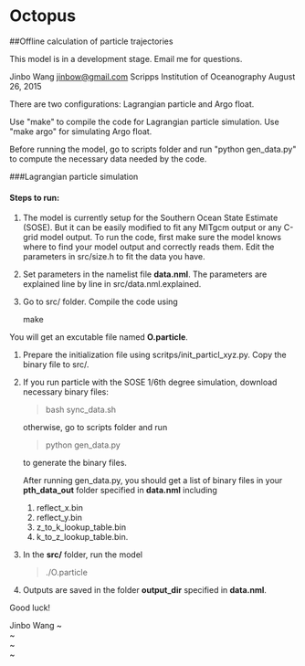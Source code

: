 # Octopus
##Offline calculation of particle trajectories

This model is in a development stage. Email me for questions.

Jinbo Wang <jinbow@gmail.com>
Scripps Institution of Oceanography
August 26, 2015


There are two configurations: Lagrangian particle and Argo float. 

Use "make" to compile the code for Lagrangian particle simulation. Use "make argo" for simulating Argo float. 

Before running the model, go to scripts folder and run "python gen_data.py" to compute the necessary data needed by the code.


###Lagrangian particle simulation

#### Steps to run:

 1. The model is currently setup for the Southern Ocean State Estimate (SOSE). But it can be easily modified to fit any MITgcm output or any C-grid model output. To run the code, first make sure the model knows where to find your model output and correctly reads them. Edit the parameters in src/size.h to fit the data you have.
 1. Set parameters in the namelist file **data.nml**. The parameters are explained line by line in src/data.nml.explained.
 1. Go to src/ folder. Compile the code using

     make

   You will get an excutable file named **O.particle**.

 1. Prepare the initialization file using scritps/init_particl_xyz.py. Copy the binary file to src/.
 1. If you run particle with the SOSE 1/6th degree simulation, download necessary binary files:
    >bash sync_data.sh

    otherwise, go to scripts folder and run
    >python gen_data.py

    to generate the binary files.
    
    After running gen_data.py, you should get a list of binary files in your **pth_data_out** folder specified in **data.nml** including

    1. reflect_x.bin
    1. reflect_y.bin
    1. z_to_k_lookup_table.bin
    1. k_to_z_lookup_table.bin.
    

 1. In the **src/** folder, run the model

    >./O.particle

 1. Outputs are saved in the folder  **output_dir** specified in **data.nml**.


Good luck!


Jinbo Wang
~                                                                                                                                                                                                           
~                                                                                                                                                                                                           
~                                                                                                                                                                                                           
~                          
